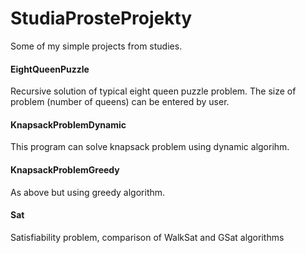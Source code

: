 # StudiaProsteProjekty
Some of my simple projects from studies.

#### EightQueenPuzzle
Recursive solution of typical eight queen puzzle problem. The size of problem (number of queens) can be entered by user.

#### KnapsackProblemDynamic
This program can solve knapsack problem using dynamic algorihm.

#### KnapsackProblemGreedy
As above but using greedy algorithm.

#### Sat
Satisfiability problem, comparison of WalkSat and GSat algorithms
